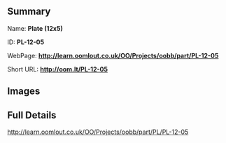 

## Summary
 
Name: __Plate (12x5)__

ID: __PL-12-05__

WebPage: __http://learn.oomlout.co.uk/OO/Projects/oobb/part/PL-12-05__

Short URL: __http://oom.lt/PL-12-05__


## Images




## Full Details

 http://learn.oomlout.co.uk/OO/Projects/oobb/part/PL/PL-12-05

